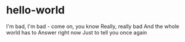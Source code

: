 # hello-world
 I'm bad, I'm bad - come on, you know
Really, really bad
And the whole world has to
Answer right now
Just to tell you once again
